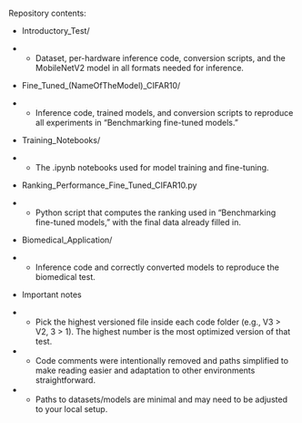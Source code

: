 Repository contents:

- Introductory_Test/
- - Dataset, per-hardware inference code, conversion scripts, and the MobileNetV2 model in all formats needed for inference.

- Fine_Tuned_(NameOfTheModel)_CIFAR10/
- - Inference code, trained models, and conversion scripts to reproduce all experiments in “Benchmarking fine-tuned models.”

- Training_Notebooks/
- - The .ipynb notebooks used for model training and fine-tuning.

- Ranking_Performance_Fine_Tuned_CIFAR10.py
- - Python script that computes the ranking used in “Benchmarking fine-tuned models,” with the final data already filled in.

- Biomedical_Application/
- - Inference code and correctly converted models to reproduce the biomedical test.

- Important notes

- - Pick the highest versioned file inside each code folder (e.g., V3 > V2, 3 > 1). The highest number is the most optimized version of that test.

- - Code comments were intentionally removed and paths simplified to make reading easier and adaptation to other environments straightforward.

- - Paths to datasets/models are minimal and may need to be adjusted to your local setup.